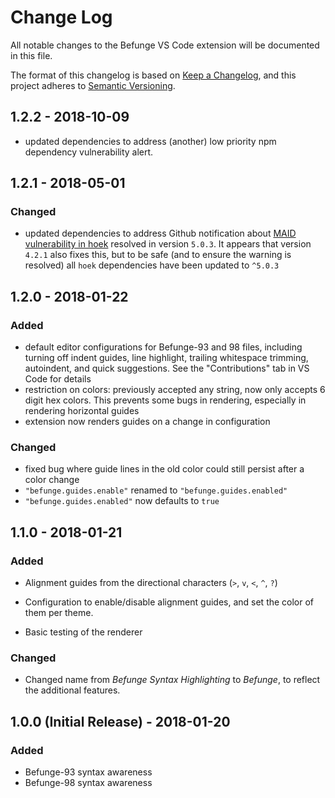 # Change Log

All notable changes to the Befunge VS Code extension will be documented in this file.

The format of this changelog is based on [Keep a Changelog](http://keepachangelog.com/en/1.0.0/),
and this project adheres to [Semantic Versioning](http://semver.org/spec/v2.0.0.html).

## 1.2.2 - 2018-10-09

* updated dependencies to address (another) low priority npm dependency vulnerability alert.

## 1.2.1 - 2018-05-01

### Changed

* updated dependencies to address Github notification about [MAID vulnerability in hoek](https://www.cvedetails.com/cve/CVE-2018-3728/) resolved in version `5.0.3`. It appears that version `4.2.1` also fixes this, but to be safe (and to ensure the warning is resolved) all `hoek` dependencies have been updated to `^5.0.3`

## 1.2.0 - 2018-01-22

### Added

* default editor configurations for Befunge-93 and 98 files, including turning off indent guides, line highlight, trailing whitespace trimming, autoindent, and quick suggestions. See the "Contributions" tab in VS Code for details
* restriction on colors: previously accepted any string, now only accepts 6 digit hex colors. This prevents some bugs in rendering, especially in rendering horizontal guides
* extension now renders guides on a change in configuration

### Changed

* fixed bug where guide lines in the old color could still persist after a color change
* `"befunge.guides.enable"` renamed to `"befunge.guides.enabled"`
* `"befunge.guides.enabled"` now defaults to `true`

## 1.1.0 - 2018-01-21

### Added

* Alignment guides from the directional characters (`>`, `v`, `<`, `^`, `?`)

* Configuration to enable/disable alignment guides, and set the color of them per theme.

* Basic testing of the renderer

### Changed

* Changed name from *Befunge Syntax Highlighting* to *Befunge*, to reflect the additional features.

## 1.0.0 (Initial Release) - 2018-01-20

### Added

* Befunge-93 syntax awareness
* Befunge-98 syntax awareness